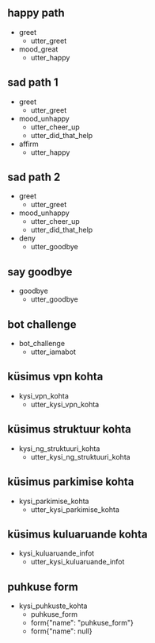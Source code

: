 ## happy path

- greet
  - utter_greet
- mood_great
  - utter_happy

## sad path 1

- greet
  - utter_greet
- mood_unhappy
  - utter_cheer_up
  - utter_did_that_help
- affirm
  - utter_happy

## sad path 2

- greet
  - utter_greet
- mood_unhappy
  - utter_cheer_up
  - utter_did_that_help
- deny
  - utter_goodbye

## say goodbye

- goodbye
  - utter_goodbye

## bot challenge

- bot_challenge
  - utter_iamabot

## küsimus vpn kohta

- kysi_vpn_kohta
  - utter_kysi_vpn_kohta

## küsimus struktuur kohta

- kysi_ng_struktuuri_kohta
  - utter_kysi_ng_struktuuri_kohta

## küsimus parkimise kohta

- kysi_parkimise_kohta
  - utter_kysi_parkimise_kohta

## küsimus kuluaruande kohta

- kysi_kuluaruande_infot
  - utter_kysi_kuluaruande_infot

## puhkuse form

- kysi_puhkuste_kohta
  - puhkuse_form
  - form{"name": "puhkuse_form"}
  - form{"name": null}
